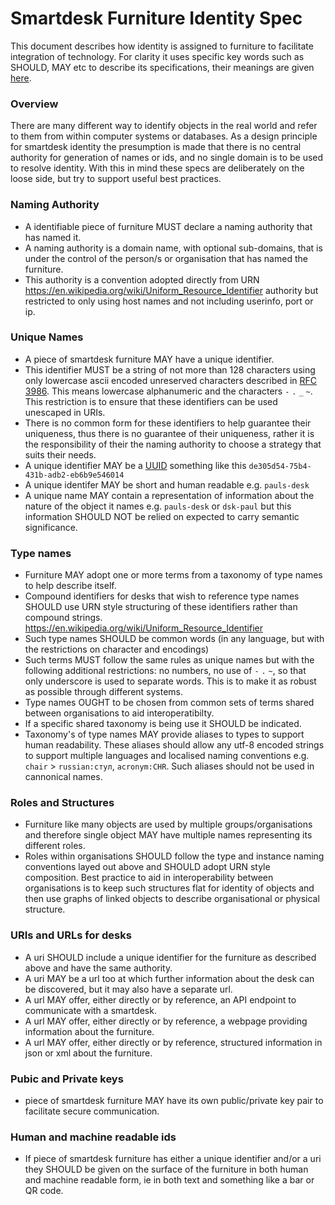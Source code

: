 # Smartdesk Furniture Identity Spec

This document describes how identity is assigned to furniture to facilitate integration of technology. For clarity it uses specific key words such as SHOULD, MAY etc to describe its specifications, their meanings are given [here](key_word_definitions.md).

### Overview

There are many different way to identify objects in the real world and refer to them from within computer systems or databases. As a design principle for smartdesk identity the presumption is made that there is no central authority for generation of names or ids, and no single domain is to be used to resolve identity. With this in mind these specs are deliberately on the loose side, but try to support useful best practices.

### Naming Authority

- A identifiable piece of furniture MUST declare a naming authority that has named it. 
- A naming authority is a domain name, with optional sub-domains, that is under the control of the person/s or organisation that has named the furniture. 
- This authority is a convention adopted directly from URN https://en.wikipedia.org/wiki/Uniform_Resource_Identifier authority but restricted to only using host names and not including userinfo, port or ip.

### Unique Names

- A piece of smartdesk furniture MAY have a unique identifier. 
- This identifier MUST be a string of not more than 128 characters using only lowercase ascii encoded unreserved characters described in [RFC 3986](http://tools.ietf.org/html/rfc3986#section-2.3). This means lowercase alphanumeric and the characters `-`  `.`  `_`  `~`. This restriction is to ensure that these identifiers can be used unescaped in URIs.
- There is no common form for these identifiers to help guarantee their uniqueness, thus there is no guarantee of their uniqueness, rather it is the responsibility of their the naming authority to choose a strategy that suits their needs.
- A unique identifier MAY be a [UUID](https://en.wikipedia.org/wiki/Universally_unique_identifier) something like this `de305d54-75b4-431b-adb2-eb6b9e546014`
- A unique identifer MAY be short and human readable e.g. `pauls-desk`
- A unique name MAY contain a representation of information about the nature of the object it names e.g. `pauls-desk` or `dsk-paul` but this information SHOULD NOT be relied on expected to carry semantic significance. 


### Type names

- Furniture MAY adopt one or more terms from a taxonomy of type names to help describe itself.
- Compound identifiers for desks that wish to reference type names SHOULD use URN style structuring of these identifiers rather than compound strings. https://en.wikipedia.org/wiki/Uniform_Resource_Identifier 
- Such type names SHOULD be common words (in any language, but with the restrictions on character and encodings)
- Such terms MUST follow the same rules as unique names but with the following additional restrictions: no numbers, no use of  `-`  `.`  `~`, so that only underscore is used to separate words. This is to make it as robust as possible through different systems.
- Type names OUGHT to be chosen from common sets of terms shared between organisations to aid interoperatibilty.
- If a specific shared taxonomy is being use it SHOULD be indicated.
- Taxonomy's of type names MAY provide aliases to types to support human readability. These aliases should allow any utf-8 encoded strings to support multiple languages and localised naming conventions e.g. `chair` > `russian:стул`, `acronym:CHR`. Such aliases should not be used in cannonical names.


### Roles and Structures

- Furniture like many objects are used by multiple groups/organisations and therefore single object MAY have multiple names representing its different roles.
- Roles within organisations SHOULD follow the type and instance naming conventions layed out above and SHOULD adopt URN style composition. Best practice to aid in interoperability between organisations is to keep such structures flat for identity of objects and then use graphs of linked objects to describe organisational or physical structure. 


### URIs and URLs for desks

- A uri SHOULD include a unique identifier for the furniture as described above and have the same authority.
- A uri MAY be a url too at which further information about the desk can be discovered, but it may also have a separate url.
- A url MAY offer, either directly or by reference,  an API endpoint to communicate with a smartdesk.
- A url MAY offer, either directly or by reference,  a webpage providing information about the furniture.
- A url MAY offer, either directly or by reference,  structured information in json or xml about the furniture.

### Pubic and Private keys

-  piece of smartdesk furniture MAY have its own public/private key pair to facilitate secure communication.


### Human and machine readable ids

- If piece of smartdesk furniture has either a unique identifier and/or a uri they SHOULD be given on the surface of the furniture in both human and machine readable form, ie in both text and something like a bar or QR code.
